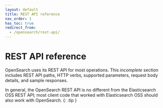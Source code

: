 ```yaml
---
layout: default
title: REST API reference
nav_order: 1
has_toc: true
redirect_from:
  - /opensearch/rest-api/
---
```


# REST API reference

OpenSearch uses its REST API for most operations. This _incomplete_ section includes REST API paths, HTTP verbs, supported parameters, request body details, and sample responses.

In general, the OpenSearch REST API is no different from the Elasticsearch OSS REST API; most client code that worked with Elasticsearch OSS should also work with OpenSearch.
{: .tip }
